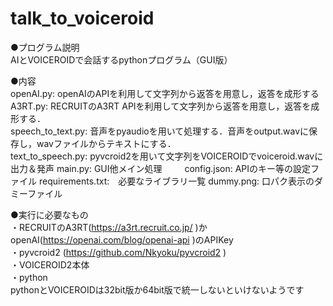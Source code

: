 # talk_to_voiceroid
●プログラム説明  
AIとVOICEROIDで会話するpythonプログラム（GUI版）

●内容  
openAI.py:	openAIのAPIを利用して文字列から返答を用意し，返答を成形する  
A3RT.py:		RECRUITのA3RT APIを利用して文字列から返答を用意し，返答を成形する．  
speech_to_text.py:	音声をpyaudioを用いて処理する．音声をoutput.wavに保存し，wavファイルからテキストにする．  
text_to_speech.py:	pyvcroid2を用いて文字列をVOICEROIDでvoiceroid.wavに出力＆発声
main.py:	GUI他メイン処理  　　
config.json:  APIのキー等の設定ファイル
requirements.txt:　必要なライブラリ一覧
dummy.png:  口パク表示のダミーファイル

●実行に必要なもの  
・RECRUITのA3RT(https://a3rt.recruit.co.jp/ )かopenAI(https://openai.com/blog/openai-api )のAPIKey  
・pyvcroid2 (https://github.com/Nkyoku/pyvcroid2 )  
・VOICEROID2本体  
・python  
pythonとVOICEROIDは32bit版か64bit版で統一しないといけないようです
 
	


